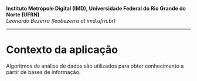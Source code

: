 **Instituto Metrópole Digital (IMD), Universidade Federal do Rio Grande do Norte (UFRN)**  
*Leonardo Bezerra (leobezerra at imd.ufrn.br)*

---

# Contexto da aplicação

Algoritmos de análise de dados são utilizados para obter conhecimento a partir de bases de informação.
